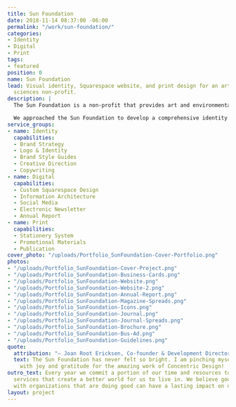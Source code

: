 ```yaml
---
title: Sun Foundation
date: 2018-11-14 08:37:00 -06:00
permalink: "/work/sun-foundation/"
categories:
- Identity
- Digital
- Print
tags:
- featured
position: 0
name: Sun Foundation
lead: Visual identity, Squarespace website, and print design for an art and environmental
  sciences non-profit.
description: |
  The Sun Foundation is a non-profit that provides art and environmental sciences programing in Central Illinois. Their programs and services vary from a weeklong day camp in the woods full of art and science programing, to a weekend celebration promoting clean water, re-granting of funds to local arts programs, and smaller workshops promoting connections to the environment and arts.

  We approached the Sun Foundation to develop a comprehensive identity that is a more accurate reflection of who they are as they entered their 45th year of programing. We developed their new identity from the ground up and executed it through various collateral as well as an entirely reorganized website with a new focus on their community and impact, and improved program registration and donation capabilities.
service_groups:
- name: Identity
  capabilities:
  - Brand Strategy
  - Logo & Identity
  - Brand Style Guides
  - Creative Direction
  - Copywriting
- name: Digital
  capabilities:
  - Custom Squarespace Design
  - Information Architecture
  - Social Media
  - Electronic Newsletter
  - Annual Report
- name: Print
  capabilities:
  - Stationery System
  - Promotional Materials
  - Publication
cover_photo: "/uploads/Portfolio_SunFoundation-Cover-Portfolio.png"
photos:
- "/uploads/Portfolio_SunFoundation-Cover-Project.png"
- "/uploads/Portfolio_SunFoundation-Business-Cards.png"
- "/uploads/Portfolio_SunFoundation-Website.png"
- "/uploads/Portfolio_SunFoundation-Website-2.png"
- "/uploads/Portfolio_SunFoundation-Annual-Report.png"
- "/uploads/Portfolio_SunFoundation-Magazine-Spreads.png"
- "/uploads/Portfolio_SunFoundation-Icons.png"
- "/uploads/Portfolio_SunFoundation-Journal.png"
- "/uploads/Portfolio_SunFoundation-Journal-Spreads.png"
- "/uploads/Portfolio_SunFoundation-Brochure.png"
- "/uploads/Portfolio_SunFoundation-Bus-Ad.png"
- "/uploads/Portfolio_SunFoundation-Guidelines.png"
quote:
  attribution: "– Joan Root Ericksen, Co-founder & Development Director"
  text: The Sun Foundation has never felt so bright. I am pinching myself, overwhelmed
    with joy and gratitude for the amazing work of Concentric Design!
outro_text: Every year we commit a portion of our time and resources to causes or
  services that create a better world for us to live in. We believe good design paired
  with organizations that are doing good can have a lasting impact on our communities.
layout: project
---
```


